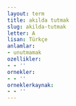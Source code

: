 ```yaml
---
layout: term
title: akılda tutmak
slug: akilda-tutmak
letter: A
lisan: Türkçe
anlamlar:
- unutmamak
ozellikler:
- - ''
ornekler:
- - ''
orneklerkaynak:
- - ''
---
```

